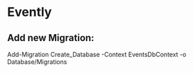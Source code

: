 # Evently

## Add new Migration:
Add-Migration Create_Database -Context EventsDbContext -o Database/Migrations